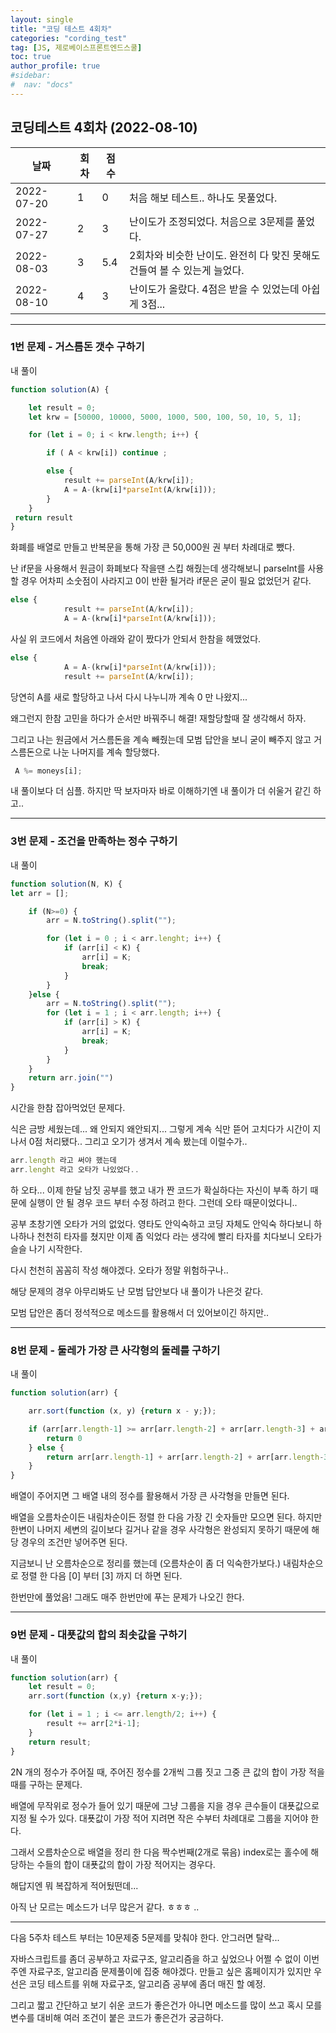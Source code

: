 ```yaml
---
layout: single
title: "코딩 테스트 4회차"
categories: "cording_test"
tag: [JS, 제로베이스프론트엔드스쿨]
toc: true
author_profile: true
#sidebar:
#  nav: "docs"
---
```




## 코딩테스트 4회차 (2022-08-10)  



| 날짜       | 회차 | 점수 |                                                              |
| ---------- | ---- | ---- | ------------------------------------------------------------ |
| 2022-07-20 | 1    | 0    | 처음 해보 테스트.. 하나도 못풀었다.                          |
| 2022-07-27 | 2    | 3    | 난이도가 조정되었다. 처음으로 3문제를 풀었다.                |
| 2022-08-03 | 3    | 5.4  | 2회차와 비슷한 난이도. 완전히 다 맞진 못해도 건들여 볼 수 있는게 늘었다. |
| 2022-08-10 | 4    | 3    | 난이도가 올랐다. 4점은 받을 수 있었는데 아쉽게 3점...        |



------



### 1번 문제 - 거스름돈 갯수 구하기



내 풀이

```javascript
function solution(A) {

    let result = 0; 
    let krw = [50000, 10000, 5000, 1000, 500, 100, 50, 10, 5, 1];

    for (let i = 0; i < krw.length; i++) {

        if ( A < krw[i]) continue ;

        else {
            result += parseInt(A/krw[i]);
            A = A-(krw[i]*parseInt(A/krw[i]));
        }
    }
 return result
}
```



 화폐를 배열로 만들고 반복문을 통해 가장 큰 50,000원 권 부터 차례대로 뺐다.    

 난 if문을 사용해서 원금이 화폐보다 작을땐 스킵 해줬는데 생각해보니 parseInt를 사용 할 경우 어차피 소숫점이 사라지고 0이 반환 될거라 if문은 굳이 필요 없었던거 같다.   

 

```javascript
else {
            result += parseInt(A/krw[i]);
            A = A-(krw[i]*parseInt(A/krw[i]));

```

 사실 위 코드에서 처음엔 아래와 같이 짰다가 안되서 한참을 헤맸었다.

```javascript
else {
            A = A-(krw[i]*parseInt(A/krw[i]));
            result += parseInt(A/krw[i]);

```

 당연히 A를 새로 할당하고 나서 다시 나누니까 계속 0 만 나왔지...

 왜그런지 한참 고민을 하다가 순서만 바꿔주니 해결! 재할당할때 잘 생각해서 하자.



그리고 나는 원금에서 거스름돈을 계속 빼줬는데 모범 답안을 보니 굳이 빼주지 않고 거스름돈으로 나눈 나머지를 계속 할당했다. 



```javascript
 A %= moneys[i];
```



내 풀이보다 더 심플. 하지만 딱 보자마자 바로 이해하기엔 내 풀이가 더 쉬울거 같긴 하고.. 



------

### 3번 문제 - 조건을 만족하는 정수 구하기

내 풀이

```javascript
function solution(N, K) {
let arr = [];

    if (N>=0) {
        arr = N.toString().split("");

        for (let i = 0 ; i < arr.lenght; i++) {
            if (arr[i] < K) {
                arr[i] = K;
                break;
            }
        }
    }else {
        arr = N.toString().split("");
        for (let i = 1 ; i < arr.length; i++) {
            if (arr[i] > K) {
                arr[i] = K;
                break;
            } 
        }
    }
    return arr.join("")
}
```



시간을 한참 잡아먹었던 문제다. 

식은 금방 세웠는데... 왜 안되지 왜안되지... 그렇게 계속 식만 뜯어 고치다가 시간이 지나서 0점 처리됐다.. 그리고 오기가 생겨서 계속 봤는데 이럴수가..

```javascript
arr.length 라고 써야 했는데
arr.lenght 라고 오타가 나있었다..
```



하 오타... 이제 한달 남짓 공부를 했고 내가 짠 코드가 확실하다는 자신이 부족 하기 때문에 실행이 안 될 경우 코드 부터 수정 하려고 한다. 그런데 오타 때문이었다니..  

 공부 초창기엔 오타가 거의 없었다. 영타도 안익숙하고 코딩 자체도 안익숙 하다보니 하나하나 천천히 타자를 쳤지만 이제 좀 익었다 라는 생각에 빨리 타자를 치다보니 오타가 슬슬 나기 시작한다.

 다시 천천히 꼼꼼히 작성 해야겠다. 오타가 정말 위험하구나..



해당 문제의 경우 아무리봐도 난 모범 답안보다 내 풀이가 나은것 같다.

모범 답안은 좀더 정석적으로 메소드를 활용해서 더 있어보이긴 하지만..



------

### 8번 문제 - 둘레가 가장 큰 사각형의 둘레를 구하기

내 풀이

```javascript
function solution(arr) {

    arr.sort(function (x, y) {return x - y;});

    if (arr[arr.length-1] >= arr[arr.length-2] + arr[arr.length-3] + arr[arr.length-4]) {
        return 0
    } else {
        return arr[arr.length-1] + arr[arr.length-2] + arr[arr.length-3] + arr[arr.length-4]
    }
}
```



 배열이 주어지면 그 배열 내의 정수를 활용해서 가장 큰 사각형을 만들면 된다.

 배열을 오름차순이든 내림차순이든 정렬 한 다음 가장 긴 숫자들만 모으면 된다. 하지만 한변이 나머지 세변의 길이보다 길거나 같을 경우 사각형은 완성되지 못하기 때문에 해당 경우의 조건만 넣어주면 된다. 

 지금보니 난 오름차순으로 정리를 했는데 (오름차순이 좀 더 익숙한가보다.) 내림차순으로 정렬 한 다음 [0] 부터 [3] 까지 더 하면 된다. 

 한번만에 풀었음!  그래도 매주 한번만에 푸는 문제가 나오긴 한다.



------

### 9번 문제 - 대푯값의 합의 최솟값을 구하기

내 풀이

```javascript
function solution(arr) {
    let result = 0;
    arr.sort(function (x,y) {return x-y;});

    for (let i = 1 ; i <= arr.length/2; i++) {
        result += arr[2*i-1];
    }
    return result; 
}
```



 2N 개의 정수가 주어질 때, 주어진 정수를 2개씩 그룹 짓고 그중 큰 값의 합이 가장 적을 때를 구하는 문제다. 

 배열에 무작위로 정수가 들어 있기 때문에 그냥 그룹을 지을 경우 큰수들이 대푯값으로 지정 될 수가 있다. 대푯값이 가장 적어 지려면 작은 수부터 차례대로 그룹을 지어야 한다. 

 그래서 오름차순으로 배열을 정리 한 다음 짝수번째(2개로 묶음) index로는 홀수에 해당하는 수들의 합이 대푯값의 합이 가장 적어지는 경우다. 



해답지엔 뭐 복잡하게 적어뒀떤데...

아직 난 모르는 메소드가 너무 많은거 같다. ㅎㅎㅎ ..



------



 다음 5주차 테스트 부터는 10문제중 5문제를 맞춰야 한다. 안그러면 탈락...  

 자바스크립트를 좀더 공부하고 자료구조, 알고리즘을 하고 싶었으나 어쩔 수 없이 이번주엔 자료구조, 알고리즘 문제풀이에 집중 해야겠다. 만들고 싶은 홈페이지가 있지만 우선은 코딩 테스트를 위해 자료구조, 알고리즘 공부에 좀더 매진 할 예정.   

 그리고 짧고 간단하고 보기 쉬운 코드가 좋은건가 아니면 메소드를 많이 쓰고 혹시 모를 변수를 대비해 여러 조건이 붙은 코드가 좋은건가 궁금하다. 